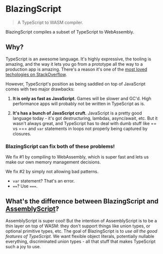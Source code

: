 # BlazingScript
> A TypeScript to WASM compiler.

BlazingScript compiles a subset of TypeScript to WebAssembly. 

## Why?

TypeScript is an awesome language. It's highly expressive, the tooling is amazing, and the way it lets you go from a prototype all the way to a production app is amazing. There's a reason it's one of the [most loved techologies on StackOverflow](https://insights.stackoverflow.com/survey/2018/). 

However, TypeScript's position as being saddled on top of JavaScript comes with two major drawbacks:

1. **It is only as fast as JavaScript.** Games will be slower and GC'd. High performance apps will probably not be written in TypeScript as is.

2. **It's has a bunch of JavaScript cruft.** JavaScript is a pretty good language today - it's got destructuring, lambdas, async/await, etc. But it wasn't always great, and TypeScript has to deal with dumb stuff like == vs === and `var` statements in loops not properly being captured by closures. 

### BlazingScript can fix both of these problems!

We fix #1 by compiling to WebAssembly, which is super fast and lets us make our own memory management decisions.

We fix #2 by simply not allowing bad patterns.

* `var` statement? That's an error.
* `==`? Use `===`.

## What's the difference between BlazingScript and [AssemblyScript](https://github.com/AssemblyScript/assemblyscript)? 

AssemblyScript is super cool! But the intention of AssemblyScript is to be a thin layer on top of WASM: they don't support things like union types, or optional primitive types, etc. The goal of BlazingScript is to *use all the good features of TypeScript*. We want flexible object literals, potentially nullable everything, discriminated union types - all that stuff that makes TypeScript such a joy to use.
